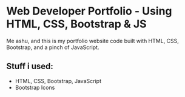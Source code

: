 # Web Developer Portfolio - Using HTML, CSS, Bootstrap & JS



Me ashu, and this is my portfolio website code built with HTML, CSS, Bootstrap, and a pinch  of JavaScript. 
## **Stuff i used:**


* HTML, CSS, Bootstrap, JavaScript
* Bootstrap Icons

